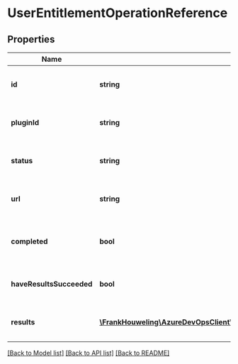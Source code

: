 # UserEntitlementOperationReference

## Properties
Name | Type | Description | Notes
------------ | ------------- | ------------- | -------------
**id** | **string** | Unique identifier for the operation. | [optional] 
**pluginId** | **string** | Unique identifier for the plugin. | [optional] 
**status** | **string** | The current status of the operation. | [optional] 
**url** | **string** | URL to get the full operation object. | [optional] 
**completed** | **bool** | Operation completed with success or failure. | [optional] 
**haveResultsSucceeded** | **bool** | True if all operations were successful. | [optional] 
**results** | [**\FrankHouweling\AzureDevOpsClient\MemberEntitlementManagement\Model\UserEntitlementOperationResult[]**](UserEntitlementOperationResult.md) | List of results for each operation. | [optional] 

[[Back to Model list]](../README.md#documentation-for-models) [[Back to API list]](../README.md#documentation-for-api-endpoints) [[Back to README]](../README.md)


